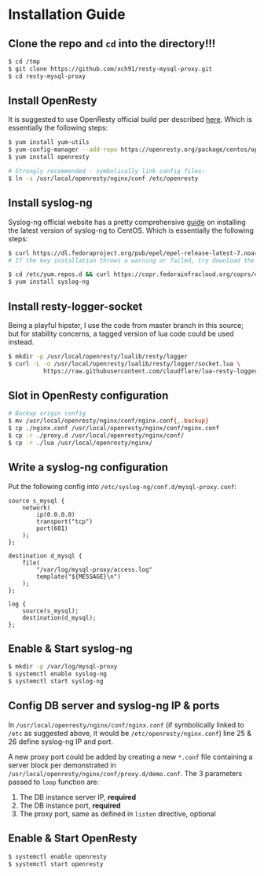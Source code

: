 # Installation Guide

## Clone the repo and `cd` into the directory!!!

```bash
$ cd /tmp
$ git clone https://github.com/xch91/resty-mysql-proxy.git
$ cd resty-mysql-proxy
```

## Install OpenResty

It is suggested to use OpenResty official build per described [here](https://openresty.org/en/linux-packages.html).
Which is essentially the following steps:

```bash
$ yum install yum-utils
$ yum-config-manager --add-repo https://openresty.org/package/centos/openresty.repo
$ yum install openresty

# Strongly recommended - symbolically link config files:
$ ln -s /usr/local/openresty/nginx/conf /etc/openresty
```

## Install syslog-ng

Syslog-ng official website has a pretty comprehensive [guide](https://syslog-ng.com/blog/installing-latest-syslog-ng-on-rhel-and-other-rpm-distributions/)
on installing the latest version of syslog-ng to CentOS.
Which is essentially the following steps:

```bash
$ curl https://dl.fedoraproject.org/pub/epel/epel-release-latest-7.noarch.rpm | rpm -Uvh -
# If the key installation throws a warning or failed, try download the file and install with rpm -Uvh {filename} explicitly

$ cd /etc/yum.repos.d && curl https://copr.fedorainfracloud.org/coprs/czanik/syslog-ng314/repo/epel-7/czanik-syslog-ng314-epel-7.repo -O && cd -
$ yum install syslog-ng
```


## Install resty-logger-socket

Being a playful hipster, I use the code from master branch in this source;
but for stability concerns, a tagged version of lua code could be used instead.

```bash
$ mkdir -p /usr/local/openresty/lualib/resty/logger
$ curl -L -o /usr/local/openresty/lualib/resty/logger/socket.lua \
          https://raw.githubusercontent.com/cloudflare/lua-resty-logger-socket/master/lib/resty/logger/socket.lua
```

## Slot in OpenResty configuration

```bash
# Backup origin config
$ mv /usr/local/openresty/nginx/conf/nginx.conf{,.backup}
$ cp ./nginx.conf /usr/local/openresty/nginx/conf/nginx.conf
$ cp -r ./proxy.d /usr/local/openresty/nginx/conf/
$ cp -r ./lua /usr/local/openresty/nginx/
```

## Write a syslog-ng configuration

Put the following config into `/etc/syslog-ng/conf.d/mysql-proxy.conf`:

```
source s_mysql {
    network(
        ip(0.0.0.0)
        transport("tcp")
        port(601)
    );
};

destination d_mysql {
    file(
        "/var/log/mysql-proxy/access.log"
        template("${MESSAGE}\n")
    );
};

log {
    source(s_mysql);
    destination(d_mysql);
};
```

## Enable & Start syslog-ng

```bash
$ mkdir -p /var/log/mysql-proxy
$ systemctl enable syslog-ng
$ systemctl start syslog-ng
```

## Config DB server and syslog-ng IP & ports

In `/usr/local/openresty/nginx/conf/nginx.conf` (if symbolically linked to `/etc` as
suggested above, it would be `/etc/openresty/nginx.conf`) line 25 & 26 define
syslog-ng IP and port.

A new proxy port could be added by creating a new `*.conf` file containing a server block
per demonstrated in `/usr/local/openresty/nginx/conf/proxy.d/demo.conf`. The 3 parameters
passed to `loop` function are:

1. The DB instance server IP, **required**
2. The DB instance port, **required**
3. The proxy port, same as defined in `listen` directive, optional

## Enable & Start OpenResty

```bash
$ systemctl enable openresty
$ systemctl start openresty
```